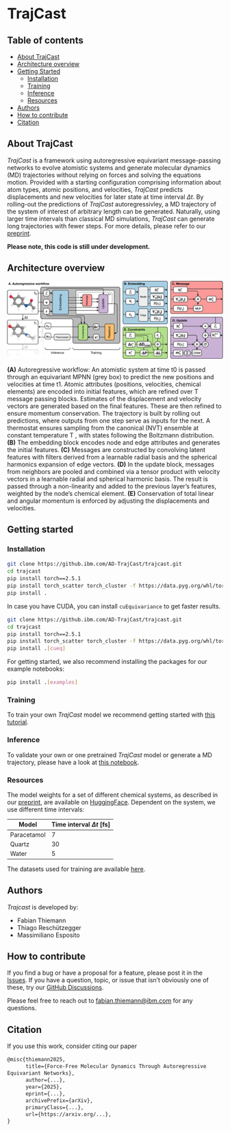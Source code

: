 # <span style="font-size:larger;">TrajCast</span>

## Table of contents

- [About TrajCast](#about-trajcast)
- [Architecture overview](#architecture-overview) 
- [Getting Started](#getting-started)
  - [Installation](#installation)
  - [Training](#training)
  - [Inference](#inference)
  - [Resources](#resources)
- [Authors](#authors)
- [How to contribute](#how-to-contribute)
- [Citation](#citation)


## About TrajCast

*TrajCast* is a framework using autoregressive equivariant message-passing networks to evolve atomistic systems and generate molecular dynamics (MD) trajectories without relying on forces and solving the equations motion. Provided with a starting configuration comprising information about atom types, atomic positions, and velocities, *TrajCast* predicts displacements and new velocities for later state at time interval $\Delta t$. By rolling-out the predictions of *TrajCast* autoregressivley, a MD trajectory of the system of interest of arbitrary length can be generated. Naturally, using larger time intervals than classical MD simulations, *TrajCast* can generate long trajectories with fewer steps. For more details, please refer to our [preprint](https://arxiv.org/).


**Please note, this code is still under development.**

## Architecture overview

<p align="center">
    <img src="./images/arch.svg">
</p>

**(A)** Autoregressive workflow: An atomistic system at time t0 is passed through an equivariant MPNN (grey box) to predict the new positions and velocities at time t1. Atomic attributes (positions, velocities, chemical elements) are encoded into initial features, which are refined over T message passing blocks. Estimates of the displacement and velocity vectors are generated based on the final features. These are then refined to ensure momentum conservation. The trajectory is built by rolling out predictions, where outputs from one step serve as inputs for the next. A thermostat ensures sampling from the canonical (NVT) ensemble at constant temperature T , with states following the Boltzmann distribution. **(B)** The embedding block encodes node and edge attributes and generates the initial features. **(C)** Messages are constructed by convolving latent features with filters derived from a learnable radial basis and the spherical harmonics expansion of edge vectors. **(D)** In the update block, messages from neighbors are pooled and combined via a tensor product with velocity vectors in a learnable radial and spherical harmonic basis. The result is passed through a non-linearity and added to the previous layer’s features, weighted by the node’s chemical element. **(E)** Conservation of total linear and angular momentum is enforced by adjusting the displacements and velocities.

## Getting started

### Installation

```sh
git clone https://github.ibm.com/AD-TrajCast/trajcast.git
cd trajcast
pip install torch==2.5.1
pip install torch_scatter torch_cluster -f https://data.pyg.org/whl/torch-2.5.1+cpu.html
pip install .
```

In case you have CUDA, you can install `cuEquivariance` to get faster results.

```sh
git clone https://github.ibm.com/AD-TrajCast/trajcast.git
cd trajcast
pip install torch==2.5.1
pip install torch_scatter torch_cluster -f https://data.pyg.org/whl/torch-2.5.1+cu121.html
pip install .[cueq]
```

For getting started, we also recommend installing the packages for our example notebooks:
```sh
pip install .[examples]
```

### Training

To train your own *TrajCast* model we recommend getting started with [this tutorial](examples/training/training.ipynb).

### Inference

To validate your own or one pretrained *TrajCast* model or generate a MD trajectory, please have a look at [this notebook](examples/inference/forecasting.ipynb).

### Resources

The model weights for a set of different chemical systems, as described in our [preprint](https://arxiv.org/), are available on [HuggingFace](https://huggingface.co/ibm-research/trajcast.models-arxiv2025). Dependent on the system, we use different time intervals:


| Model       | Time interval $\Delta t$ [fs] |
|-------------|----------|
| Paracetamol | 7   |
| Quartz      | 30    | 
| Water       | 5     |

The datasets used for training are available [here](https://huggingface.co/datasets/ibm-research/trajcast.datasets-arxiv2025).

## Authors

*Trajcast* is developed by:
- Fabian Thiemann
- Thiago Reschützegger
- Massimiliano Esposito

## How to contribute

If you find a bug or have a proposal for a feature, please post it in the [Issues](#). If you have a question, topic, or issue that isn’t obviously one of these, try our [GitHub Discussions](#).

Please feel free to reach out to [fabian.thiemann@ibm.com](mailto:fabian.thiemann@ibm.com) for any questions.

## Citation

If you use this work, consider citing our paper

```
@misc{thiemann2025,
      title={Force-Free Molecular Dynamics Through Autoregressive Equivariant Networks}, 
      author={...},
      year={2025},
      eprint={...},
      archivePrefix={arXiv},
      primaryClass={...},
      url={https://arxiv.org/...}, 
}

```
